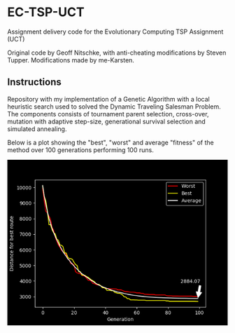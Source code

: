 # EC-TSP-UCT
Assignment delivery code for the Evolutionary Computing TSP Assignment (UCT)

Original code by Geoff Nitschke, with anti-cheating modifications by Steven Tupper.
Modifications made by me-Karsten.

## Instructions

Repository with my implementation of a Genetic Algorithm with a local heuristic search used to solved the Dynamic Traveling Salesman Problem.
The components consists of tournament parent selection, cross-over, mutation with adaptive step-size, generational
 survival selection and simulated annealing.
 
 Below is a plot showing the "best", "worst" and average "fitness" of the method over 100 generations performing 100 runs.

![alt text](Python_scripts/results/plottedRuns.png "Development over generations.")
